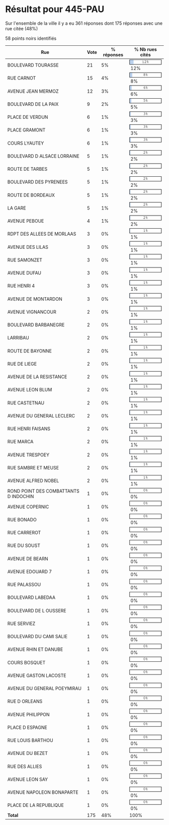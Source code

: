 # Résultat pour 445-PAU

Sur l'ensemble de la ville il y a eu 361 réponses dont 175 réponses avec une rue citée (48%)

58 points noirs identifiés

| Rue | Vote | % réponses | % Nb rues cités|
|-----|------|------------|----------------|
| BOULEVARD TOURASSE | 21 | 5% | <img src="../../img/bar_12.gif" />&nbsp;12%|
| RUE CARNOT | 15 | 4% | <img src="../../img/bar_8.gif" />&nbsp;8%|
| AVENUE JEAN MERMOZ | 12 | 3% | <img src="../../img/bar_6.gif" />&nbsp;6%|
| BOULEVARD DE LA PAIX | 9 | 2% | <img src="../../img/bar_5.gif" />&nbsp;5%|
| PLACE DE VERDUN | 6 | 1% | <img src="../../img/bar_3.gif" />&nbsp;3%|
| PLACE GRAMONT | 6 | 1% | <img src="../../img/bar_3.gif" />&nbsp;3%|
| COURS LYAUTEY | 6 | 1% | <img src="../../img/bar_3.gif" />&nbsp;3%|
| BOULEVARD D ALSACE LORRAINE | 5 | 1% | <img src="../../img/bar_2.gif" />&nbsp;2%|
| ROUTE DE TARBES | 5 | 1% | <img src="../../img/bar_2.gif" />&nbsp;2%|
| BOULEVARD DES PYRENEES | 5 | 1% | <img src="../../img/bar_2.gif" />&nbsp;2%|
| ROUTE DE BORDEAUX | 5 | 1% | <img src="../../img/bar_2.gif" />&nbsp;2%|
| LA GARE | 5 | 1% | <img src="../../img/bar_2.gif" />&nbsp;2%|
| AVENUE PEBOUE | 4 | 1% | <img src="../../img/bar_2.gif" />&nbsp;2%|
| RDPT DES ALLEES DE MORLAAS | 3 | 0% | <img src="../../img/bar_1.gif" />&nbsp;1%|
| AVENUE DES LILAS | 3 | 0% | <img src="../../img/bar_1.gif" />&nbsp;1%|
| RUE SAMONZET | 3 | 0% | <img src="../../img/bar_1.gif" />&nbsp;1%|
| AVENUE DUFAU | 3 | 0% | <img src="../../img/bar_1.gif" />&nbsp;1%|
| RUE HENRI 4 | 3 | 0% | <img src="../../img/bar_1.gif" />&nbsp;1%|
| AVENUE DE MONTARDON | 3 | 0% | <img src="../../img/bar_1.gif" />&nbsp;1%|
| AVENUE VIGNANCOUR | 2 | 0% | <img src="../../img/bar_1.gif" />&nbsp;1%|
| BOULEVARD BARBANEGRE | 2 | 0% | <img src="../../img/bar_1.gif" />&nbsp;1%|
| LARRIBAU | 2 | 0% | <img src="../../img/bar_1.gif" />&nbsp;1%|
| ROUTE DE BAYONNE | 2 | 0% | <img src="../../img/bar_1.gif" />&nbsp;1%|
| RUE DE LIEGE | 2 | 0% | <img src="../../img/bar_1.gif" />&nbsp;1%|
| AVENUE DE LA RESISTANCE | 2 | 0% | <img src="../../img/bar_1.gif" />&nbsp;1%|
| AVENUE LEON BLUM | 2 | 0% | <img src="../../img/bar_1.gif" />&nbsp;1%|
| RUE CASTETNAU | 2 | 0% | <img src="../../img/bar_1.gif" />&nbsp;1%|
| AVENUE DU GENERAL LECLERC | 2 | 0% | <img src="../../img/bar_1.gif" />&nbsp;1%|
| RUE HENRI FAISANS | 2 | 0% | <img src="../../img/bar_1.gif" />&nbsp;1%|
| RUE MARCA | 2 | 0% | <img src="../../img/bar_1.gif" />&nbsp;1%|
| AVENUE TRESPOEY | 2 | 0% | <img src="../../img/bar_1.gif" />&nbsp;1%|
| RUE SAMBRE ET MEUSE | 2 | 0% | <img src="../../img/bar_1.gif" />&nbsp;1%|
| AVENUE ALFRED NOBEL | 2 | 0% | <img src="../../img/bar_1.gif" />&nbsp;1%|
| ROND POINT DES COMBATTANTS D INDOCHIN | 1 | 0% | <img src="../../img/bar_0.gif" />&nbsp;0%|
| AVENUE COPERNIC | 1 | 0% | <img src="../../img/bar_0.gif" />&nbsp;0%|
| RUE BONADO | 1 | 0% | <img src="../../img/bar_0.gif" />&nbsp;0%|
| RUE CARREROT | 1 | 0% | <img src="../../img/bar_0.gif" />&nbsp;0%|
| RUE DU SOUST | 1 | 0% | <img src="../../img/bar_0.gif" />&nbsp;0%|
| AVENUE DE BEARN | 1 | 0% | <img src="../../img/bar_0.gif" />&nbsp;0%|
| AVENUE EDOUARD 7 | 1 | 0% | <img src="../../img/bar_0.gif" />&nbsp;0%|
| RUE PALASSOU | 1 | 0% | <img src="../../img/bar_0.gif" />&nbsp;0%|
| BOULEVARD LABEDAA | 1 | 0% | <img src="../../img/bar_0.gif" />&nbsp;0%|
| BOULEVARD DE L OUSSERE | 1 | 0% | <img src="../../img/bar_0.gif" />&nbsp;0%|
| RUE SERVIEZ | 1 | 0% | <img src="../../img/bar_0.gif" />&nbsp;0%|
| BOULEVARD DU CAMI SALIE | 1 | 0% | <img src="../../img/bar_0.gif" />&nbsp;0%|
| AVENUE RHIN ET DANUBE | 1 | 0% | <img src="../../img/bar_0.gif" />&nbsp;0%|
| COURS BOSQUET | 1 | 0% | <img src="../../img/bar_0.gif" />&nbsp;0%|
| AVENUE GASTON LACOSTE | 1 | 0% | <img src="../../img/bar_0.gif" />&nbsp;0%|
| AVENUE DU GENERAL POEYMIRAU | 1 | 0% | <img src="../../img/bar_0.gif" />&nbsp;0%|
| RUE D ORLEANS | 1 | 0% | <img src="../../img/bar_0.gif" />&nbsp;0%|
| AVENUE PHILIPPON | 1 | 0% | <img src="../../img/bar_0.gif" />&nbsp;0%|
| PLACE D ESPAGNE | 1 | 0% | <img src="../../img/bar_0.gif" />&nbsp;0%|
| RUE LOUIS BARTHOU | 1 | 0% | <img src="../../img/bar_0.gif" />&nbsp;0%|
| AVENUE DU BEZET | 1 | 0% | <img src="../../img/bar_0.gif" />&nbsp;0%|
| RUE DES ALLIES | 1 | 0% | <img src="../../img/bar_0.gif" />&nbsp;0%|
| AVENUE LEON SAY | 1 | 0% | <img src="../../img/bar_0.gif" />&nbsp;0%|
| AVENUE NAPOLEON BONAPARTE | 1 | 0% | <img src="../../img/bar_0.gif" />&nbsp;0%|
| PLACE DE LA REPUBLIQUE | 1 | 0% | <img src="../../img/bar_0.gif" />&nbsp;0%|
| **Total** | 175 | 48% | 100%|
